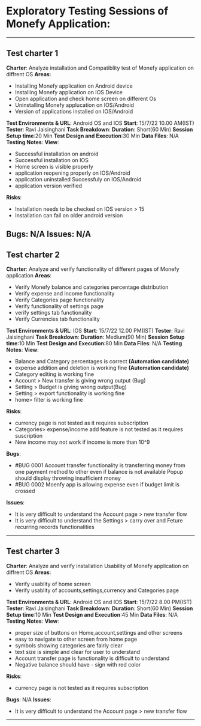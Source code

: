# Exploratory Testing Sessions of Monefy Application:
----------------------------------------------
## Test charter 1
**Charter**: Analyze installation and Compatiblity test of Monefy application on diffrent OS
**Areas**:
 - Installing Monefy application on Android device
 - Installing Monefy application on IOS Device
 - Open application and check home screen on different Os
 - Uninstalling Monefy applucation on IOS/Android
 - Version of applications installed on IOS/Android

**Test Environments & URL**: Android OS and IOS
**Start**: 15/7/22  10.00 AM(IST)
**Tester**: Ravi Jaisinghani
**Task Breakdown**:
**Duration**: Short(60 Min)
**Session Setup time**:20 Min
**Test Design and Execution**:30 Min
**Data Files**: N/A
**Testing Notes**:
**View**:
 - Successful installation on android
 - Successful installation on IOS
 - Home screen is visible properly
 - application reopening properly on IOS/Android
 - application uninstalled Successfuly on IOS/Android
 - application version verified

**Risks**:
 - Installation needs to be checked on IOS version > 15
 - Installation can fail on older android version

**Bugs**: N/A
**Issues**: N/A
----------------------------------------------

## Test charter 2
**Charter**: Analyze and verify functionality of different pages of Monefy application
**Areas**:
 - Verify Monefy balance and categories percentage distribution 
 - Verify expense and income functionality
 - Verify Categories page functionality
 - Verify functionality of settings page
 - verify settings tab functionality
 - Verify Currencies tab functionality

**Test Environments & URL**: IOS
**Start**: 15/7/22  12.00 PM(IST)
**Tester**: Ravi Jaisinghani
**Task Breakdown**:
**Duration**: Medium(90 Min)
**Session Setup time**:10 Min
**Test Design and Execution**:80 Min
**Data Files**: N/A
**Testing Notes**:
**View**:
 - Balance and Category percentages is correct **(Automation candidate)**
 - expense addition and deletion is working fine **(Automation candidate)**
 - Category editing is working fine
 - Account > New transfer is giving wrong output (Bug)
 - Setting > Budget is giving wrong output(Bug)
 - Setting > export functionality is working fine
 - home> filter is working fine

**Risks**:
 - currency page is not tested as it requires subscription
 - Categories> expense/income add feature is not tested as it requires suscription
 - New income may not work if income is more than 10^9

**Bugs**: 
 - #BUG 0001
  Account transfer functionality is transferring money from one payment method to other even if balance is not available Popup should display throwing insufficient money
 - #BUG 0002
  Moenfy app is allowing expense even if budget limit is crossed

**Issues**: 
- It is very difficult to understand the Account page > new transfer flow
- It is very difficult to understand the Settings > carry over and Feture recurring records functionalities

----------------------------------------------

## Test charter 3
**Charter**: Analyze and verify installation Usability of Monefy application on diffrent OS
**Areas**:
 - Verify usablity of home screen
 - Verify usablity of accounts,settings,currency and Categories page

**Test Environments & URL**: Android OS and IOS
**Start**: 15/7/22  8.00 PM(IST)
**Tester**: Ravi Jaisinghani
**Task Breakdown**:
**Duration**: Short(60 Min)
**Session Setup time**:10 Min
**Test Design and Execution**:45 Min
**Data Files**: N/A
**Testing Notes**:
**View**:
- proper size of buttons on Home,account,settings and other screens
- easy to navigate to other screen from home page
- symbols showing categories are fairly clear
- text size is simple and clear for user to understand
- Account transfer page is functionality is difficult to understand
- Negative balance should have - sign with red color  
  
**Risks**:
- currency page is not tested as it requires subscription

**Bugs**: N/A
**Issues**:  
- It is very difficult to understand the Account page > new transfer flow

----------------------------------------------
